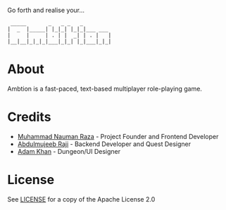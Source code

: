 Go forth and realise your...
```
 _____       _   _ _   _         
|  _  |_____| |_|_| |_|_|___ ___ 
|     |     | . | |  _| | . |   |
|__|__|_|_|_|___|_|_| |_|___|_|_|
```                           

# About
Ambtion is a fast-paced, text-based multiplayer role-playing game.

# Credits
- [Muhammad Nauman Raza](https://github.com/devraza) - Project Founder and Frontend Developer
- [Abdulmujeeb Raji](https://github.com/midnadimple) - Backend Developer and Quest Designer  
- [Adam Khan](https://github.com/NightmaresStuff) - Dungeon/UI Designer

# License
See [LICENSE](LICENSE) for a copy of the Apache License 2.0
